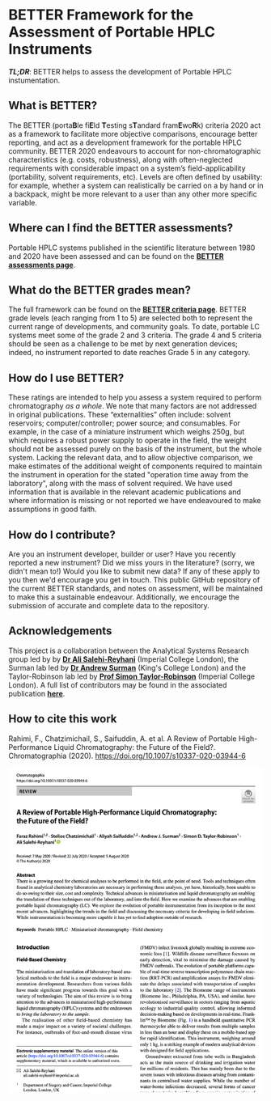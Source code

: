 # BETTER Framework for the Assessment of Portable HPLC Instruments

**_TL;DR_**: BETTER helps to assess the development of Portable HPLC instumentation.

## What is BETTER?
The BETTER (porta**B**le fi**E**ld **T**esting s**T**andard fram**E**wo**R**k) criteria 2020 act as a framework to facilitate more objective comparisons, encourage better reporting, and act as a development framework for the portable HPLC community. BETTER 2020 endeavours to account for non-chromatographic characteristics (e.g. costs, robustness), along with often-neglected requirements with considerable impact on a system’s field-applicability (portability, solvent requirements, etc). Levels are often defined by usability: for example, whether a system can realistically be carried on a by hand or in a backpack, might be more relevant to a user than any other more specific variable.

## Where can I find the BETTER assessments?
Portable HPLC systems published in the scientific literature between 1980 and 2020 have been assessed and can be found on the [**BETTER assessments page**](https://github.com/BETTER-HPLC/better-hplc.github.io/blob/master/better-2020/better-2020-assessments.md).

## What do the BETTER grades mean?
The full framework can be found on the [**BETTER criteria page**](https://github.com/BETTER-HPLC/better-hplc.github.io/blob/master/better-2020/better-2020-criteria.md). BETTER grade levels (each ranging from 1 to 5) are selected both to represent the current range of developments, and community goals. To date, portable LC systems meet some of the grade 2 and 3 criteria. The grade 4 and 5 criteria should be seen as a challenge to be met by next generation devices; indeed, no instrument reported to date reaches Grade 5 in any category. 

## How do I use BETTER?
These ratings are intended to help you assess a system required to perform chromatography *as a whole*. We note that many factors are not addressed in original publications. These “externalities” often include: solvent reservoirs; computer/controller; power source; and consumables. For example, in the case of a miniature instrument which weighs 250g, but which requires a robust power supply to operate in the field, the weight should not be assessed purely on the basis of the instrument, but the whole system. Lacking the relevant data, and to allow objective comparison, we make estimates of the additional weight of components required to maintain the instrument in operation for the stated "operation time away from the laboratory", along with the mass of solvent required. We have used information that is available in the relevant academic publications and where information is missing or not reported we have endeavoured to make assumptions in good faith. 

## How do I contribute?
Are you an instrument developer, builder or user? Have you recently reported a new instrument? Did we miss yours in the literature? (sorry, we didn't mean to!) Would you like to submit new data? If any of these apply to you then we'd encourage you get in touch. This public GitHub repository of the current BETTER standards, and notes on assessment, will be maintained to make this a sustainable endeavour. Additionally, we encourage the submission of accurate and complete data to the repository. 

## Acknowledgements
This project is a collaboration between the Analytical Systems Research group led by by [**Dr Ali Salehi-Reyhani**][1] (Imperial College London), the Surman lab led by [**Dr Andrew Surman**][2] (King's College London) and the Taylor-Robinson lab led by [**Prof Simon Taylor-Robinson**][3] (Imperial College London). A full list of contributors may be found in the associated publication [**here**](https://doi.org/10.1007/s10337-020-03944-6).

## How to cite this work
Rahimi, F., Chatzimichail, S., Saifuddin, A. et al. A Review of Portable High-Performance Liquid Chromatography: the Future of the Field?. Chromatographia (2020). https://doi.org/10.1007/s10337-020-03944-6

[![](https://github.com/better-hplc/better-hplc.github.io/blob/master/RahimietalChromatographia2020_BETTER_snapshot.png)](https://doi.org/10.1007/s10337-020-03944-6)

[1]: https://www.imperial.ac.uk/people/ali.salehi-reyhani
[2]: https://www.kcl.ac.uk/people/andrew-surman
[3]: https://www.imperial.ac.uk/people/s.taylor-robinson
